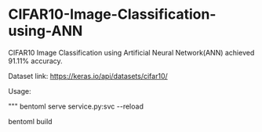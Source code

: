 # CIFAR10-Image-Classification-using-ANN
CIFAR10 Image Classification using Artificial Neural Network(ANN) achieved 91.11% accuracy.

Dataset link: https://keras.io/api/datasets/cifar10/

Usage:

"""
bentoml serve service.py:svc --reload

bentoml build
